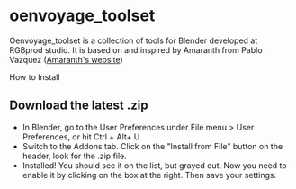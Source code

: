oenvoyage_toolset
===============

Oenvoyage_toolset is a collection of tools for Blender developed at RGBprod studio. It is based on and inspired by Amaranth from Pablo Vazquez ([Amaranth's website](http://pablovazquez.org/amaranth))

How to Install

## Download the latest .zip
* In Blender, go to the User Preferences under File menu > User Preferences, or hit Ctrl + Alt+ U
* Switch to the Addons tab. Click on the "Install from File" button on the header, look for the .zip file.
* Installed! You should see it on the list, but grayed out. Now you need to enable it by clicking on the box at the right. Then save your settings.
